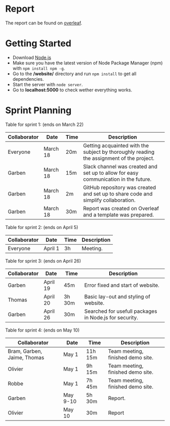# Report

The report can be found on [overleaf](https://www.overleaf.com/6363739574bngwfqkrmnwt).

# Getting Started

* Download [Node.js](https://nodejs.org)
* Make sure you have the latest version of Node Package Manager (npm) with `npm install npm -g`.
* Go to the **/website/** directory and run `npm install` to get all dependencies.
* Start the server with `node server`.
* Go to **localhost:5000** to check wether everything works.

# Sprint Planning

Table for sprint 1: (ends on March 22)

| Collaborator  | Date | Time | Description |
| ------------- | ------------- | ------------- | ------------- |
| Everyone  | March 18  | 20m | Getting acquainted with the subject by thoroughly reading the assignment of the project. |
| Garben  | March 18  | 15m | Slack channel was created and set up to allow for easy communication in the future. |
| Garben | March 18 | 2m | GitHub repository was created and set up to share code and simplify collaboration. |
| Garben | March 18 | 30m | Report was created on Overleaf and a template was prepared.  |

Table for sprint 2: (ends on April 5)

| Collaborator  | Date | Time | Description |
| ------------- | ------------- | ------------- | ------------- |
| Everyone | April 1 | 3h | Meeting. |

Table for sprint 3: (ends on April 26)

| Collaborator | Date | Time | Description |
| ------------- | ------------- | ------------- | ------------- |
| Garben | April 19 | 45m | Error fixed and start of website. |
| Thomas | April 20 | 3h 30m | Basic lay-out and styling of website. |
| Garben | April 26 | 30m | Searched for usefull packages in Node.js for security. |

Table for sprint 4: (ends on May 10)

| Collaborator | Date | Time | Description |
| ------------- | ------------- | ------------- | ------------- |
| Bram, Garben, Jaime, Thomas | May 1 | 11h 15m | Team meeting, finished demo site. |
| Olivier | May 1 | 9h 15m | Team meeting, finished demo site. |
| Robbe | May 1 | 7h 45m | Team meeting, finished demo site. |
| Garben | May 9-10 | 5h 30m | Report. |
| Olivier | May 10 | 30m | Report
